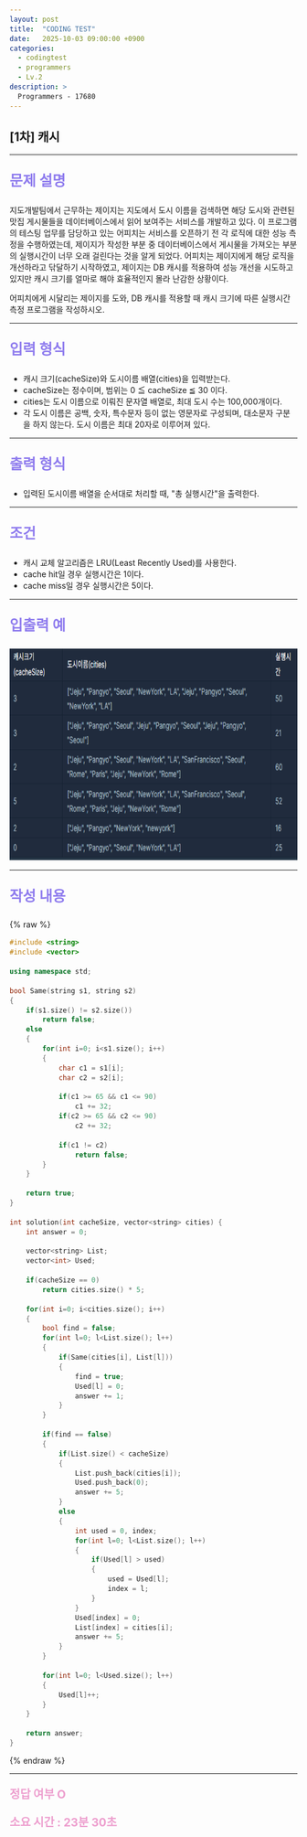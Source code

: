 ```yaml
---
layout: post
title:  "CODING TEST"
date:   2025-10-03 09:00:00 +0900
categories:
  - codingtest
  - programmers
  - Lv.2
description: >
  Programmers - 17680
---
```

## [1차] 캐시

---

<p style = "color:#8f7cee; font-size:25px; font-weight:bold">
문제 설명
</p>

지도개발팀에서 근무하는 제이지는 지도에서 도시 이름을 검색하면 해당 도시와 관련된 맛집 게시물들을 데이터베이스에서 읽어 보여주는 서비스를 개발하고 있다.
이 프로그램의 테스팅 업무를 담당하고 있는 어피치는 서비스를 오픈하기 전 각 로직에 대한 성능 측정을 수행하였는데, 제이지가 작성한 부분 중 데이터베이스에서 게시물을 가져오는 부분의 실행시간이 너무 오래 걸린다는 것을 알게 되었다.
어피치는 제이지에게 해당 로직을 개선하라고 닦달하기 시작하였고, 제이지는 DB 캐시를 적용하여 성능 개선을 시도하고 있지만 캐시 크기를 얼마로 해야 효율적인지 몰라 난감한 상황이다.

어피치에게 시달리는 제이지를 도와, DB 캐시를 적용할 때 캐시 크기에 따른 실행시간 측정 프로그램을 작성하시오.

---

<p style = "color:#8f7cee; font-size:25px; font-weight:bold">
입력 형식
</p>

- 캐시 크기(cacheSize)와 도시이름 배열(cities)을 입력받는다.
- cacheSize는 정수이며, 범위는 0 ≦ cacheSize ≦ 30 이다.
- cities는 도시 이름으로 이뤄진 문자열 배열로, 최대 도시 수는 100,000개이다.
- 각 도시 이름은 공백, 숫자, 특수문자 등이 없는 영문자로 구성되며, 대소문자 구분을 하지 않는다. 도시 이름은 최대 20자로 이루어져 있다.

---

<p style = "color:#8f7cee; font-size:25px; font-weight:bold">
출력 형식
</p>

- 입력된 도시이름 배열을 순서대로 처리할 때, "총 실행시간"을 출력한다.

---

<p style = "color:#8f7cee; font-size:25px; font-weight:bold">
조건
</p>

- 캐시 교체 알고리즘은 LRU(Least Recently Used)를 사용한다.
- cache hit일 경우 실행시간은 1이다.
- cache miss일 경우 실행시간은 5이다.

---

<p style = "color:#8f7cee; font-size:25px; font-weight:bold">
입출력 예 
</p>

<img src = "/assets/img/codingtest/17680.png" width = "800" height = "370">

---

<p style = "color:#8f7cee; font-size:25px; font-weight:bold">
작성 내용
</p>

{% raw %}
```cpp
#include <string>
#include <vector>

using namespace std;

bool Same(string s1, string s2)
{
    if(s1.size() != s2.size())
        return false;
    else
    {
        for(int i=0; i<s1.size(); i++)
        {
            char c1 = s1[i];
            char c2 = s2[i];
            
            if(c1 >= 65 && c1 <= 90)
                c1 += 32;
            if(c2 >= 65 && c2 <= 90)
                c2 += 32;
            
            if(c1 != c2)
                return false;
        }
    }
    
    return true;
}

int solution(int cacheSize, vector<string> cities) {
    int answer = 0;
    
    vector<string> List;
    vector<int> Used;
    
    if(cacheSize == 0)
        return cities.size() * 5;
    
    for(int i=0; i<cities.size(); i++)
    {
        bool find = false;
        for(int l=0; l<List.size(); l++)
        {
            if(Same(cities[i], List[l]))
            {
                find = true;
                Used[l] = 0;
                answer += 1;
            }
        }
        
        if(find == false)
        {
            if(List.size() < cacheSize)
            {
                List.push_back(cities[i]);
                Used.push_back(0);
                answer += 5;
            }
            else
            {
                int used = 0, index;
                for(int l=0; l<List.size(); l++)
                {
                    if(Used[l] > used)
                    {
                        used = Used[l];
                        index = l;
                    }
                }
                Used[index] = 0;
                List[index] = cities[i];
                answer += 5;
            }
        }
        
        for(int l=0; l<Used.size(); l++)
        {
            Used[l]++;
        }
    }
    
    return answer;
}
```
{% endraw %}

---

<p style = "color:#ed9ece; font-size:20px; font-weight:bold">
정답 여부 O
</p>

<p style = "color:#ed9ece; font-size:20px; font-weight:bold">
소요 시간 : 23분 30초
</p>
